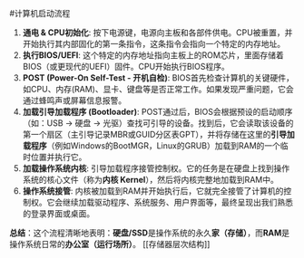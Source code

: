 #计算机启动流程
1.  **通电 & CPU初始化**: 按下电源键，电源向主板和各部件供电。CPU被重置，并开始执行其内部固化的第一条指令，这条指令会指向一个特定的内存地址。
2.  **执行BIOS/UEFI**: 这个特定的内存地址指向主板上的ROM芯片，里面存储着BIOS（或更现代的UEFI）固件。CPU开始执行BIOS程序。
3.  **POST (Power-On Self-Test - 开机自检)**: BIOS首先检查计算机的关键硬件，如CPU、内存(RAM)、显卡、键盘等是否正常工作。如果发现严重问题，它会通过蜂鸣声或屏幕信息报警。
4.  **加载引导加载程序 (Bootloader)**: POST通过后，BIOS会根据预设的启动顺序（如：USB -> 硬盘 -> 光驱）查找可引导的设备。找到后，它会读取该设备的第一个扇区（主引导记录MBR或GUID分区表GPT），并将存储在这里的**引导加载程序**（例如Windows的BootMGR，Linux的GRUB）加载到RAM的一个临时位置并执行它。
5.  **加载操作系统内核**: 引导加载程序接管控制权。它的任务是在硬盘上找到操作系统的核心文件（称为**内核 Kernel**），然后将内核完整地加载到RAM中。
6.  **操作系统接管**: 内核被加载到RAM并开始执行后，它就完全接管了计算机的控制权。它会继续加载驱动程序、系统服务、用户界面等，最终呈现出我们熟悉的登录界面或桌面。

**总结**：这个流程清晰地表明：**硬盘/SSD**是操作系统的永久**家（存储）**，而**RAM**是操作系统日常的**办公室（运行场所）**。
[[存储器层次结构]]